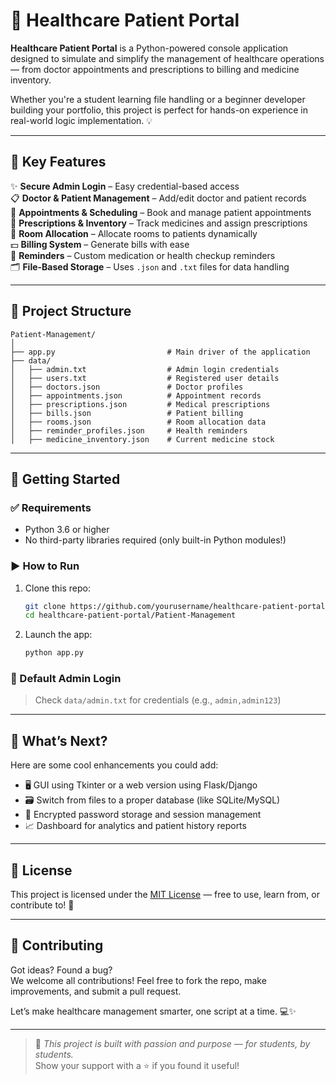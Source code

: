 # 🏥 Healthcare Patient Portal

**Healthcare Patient Portal** is a Python-powered console application designed to simulate and simplify the management of healthcare operations — from doctor appointments and prescriptions to billing and medicine inventory.

Whether you're a student learning file handling or a beginner developer building your portfolio, this project is perfect for hands-on experience in real-world logic implementation. 💡

---

## 🌟 Key Features

✨ **Secure Admin Login** – Easy credential-based access  
📋 **Doctor & Patient Management** – Add/edit doctor and patient records  
📅 **Appointments & Scheduling** – Book and manage patient appointments  
💊 **Prescriptions & Inventory** – Track medicines and assign prescriptions  
🏥 **Room Allocation** – Allocate rooms to patients dynamically  
💵 **Billing System** – Generate bills with ease  
🔔 **Reminders** – Custom medication or health checkup reminders  
🗂 **File-Based Storage** – Uses `.json` and `.txt` files for data handling  

---

## 📁 Project Structure

```
Patient-Management/
│
├── app.py                         # Main driver of the application
├── data/
│   ├── admin.txt                  # Admin login credentials
│   ├── users.txt                  # Registered user details
│   ├── doctors.json               # Doctor profiles
│   ├── appointments.json          # Appointment records
│   ├── prescriptions.json         # Medical prescriptions
│   ├── bills.json                 # Patient billing
│   ├── rooms.json                 # Room allocation data
│   ├── reminder_profiles.json     # Health reminders
│   ├── medicine_inventory.json    # Current medicine stock
```

---

## 🚀 Getting Started

### ✅ Requirements

- Python 3.6 or higher
- No third-party libraries required (only built-in Python modules!)

### ▶️ How to Run

1. Clone this repo:
   ```bash
   git clone https://github.com/yourusername/healthcare-patient-portal.git
   cd healthcare-patient-portal/Patient-Management
   ```

2. Launch the app:
   ```bash
   python app.py
   ```

### 🔐 Default Admin Login

> Check `data/admin.txt` for credentials (e.g., `admin,admin123`)

---

## 🔮 What’s Next?

Here are some cool enhancements you could add:

- 🖥 GUI using Tkinter or a web version using Flask/Django
- 🗃 Switch from files to a proper database (like SQLite/MySQL)
- 🔑 Encrypted password storage and session management
- 📈 Dashboard for analytics and patient history reports

---

## 📜 License

This project is licensed under the [MIT License](LICENSE) — free to use, learn from, or contribute to! 🙌

---

## 🤝 Contributing

Got ideas? Found a bug?  
We welcome all contributions! Feel free to fork the repo, make improvements, and submit a pull request.  

Let’s make healthcare management smarter, one script at a time. 💻✨

---

> 🚧 *This project is built with passion and purpose — for students, by students.*  
> Show your support with a ⭐ if you found it useful!

